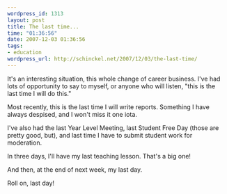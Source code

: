 ```yaml
--- 
wordpress_id: 1313
layout: post
title: The last time...
time: "01:36:56"
date: 2007-12-03 01:36:56
tags: 
- education
wordpress_url: http://schinckel.net/2007/12/03/the-last-time/
---
```

It's an interesting situation, this whole change of career business. I've had lots of opportunity to say to myself, or anyone who will listen, "this is the last time I will do this."

Most recently, this is the last time I will write reports. Something I have always despised, and I won't miss it one iota.

I've also had the last Year Level Meeting, last Student Free Day (those are pretty good, but), and last time I have to submit student work for moderation.

In three days, I'll have my last teaching lesson. That's a big one!

And then, at the end of next week, my last day.

Roll on, last day!
